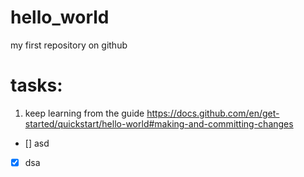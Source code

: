 # hello_world
my first repository on github

# tasks:
1. keep learning from the guide
https://docs.github.com/en/get-started/quickstart/hello-world#making-and-committing-changes

- [] asd
- [X] dsa
